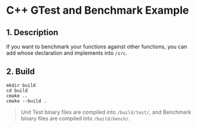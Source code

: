 # C++ GTest and Benchmark Example

## 1. Description
If you want to benchmark your functions against other functions, you can add whose declaration and implements into `/src`. 

## 2. Build 
```shell
mkdir build
cd build
cmake ..
cmake --build .
```
> Unit Test binary files are compiled into `/build/test/`, and Benchmark binary files are compiled into `/build/bench/`.
